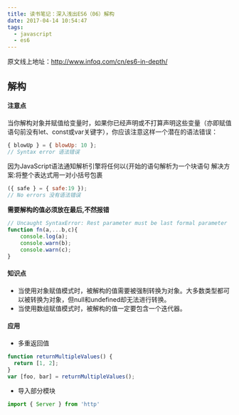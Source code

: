 ```yaml
---
title: 读书笔记：深入浅出ES6（06）解构
date: 2017-04-14 10:54:47
tags:
  - javascript
  - es6
---
```


原文线上地址：http://www.infoq.com/cn/es6-in-depth/

## 解构

#### 注意点
当你解构对象并赋值给变量时，如果你已经声明或不打算声明这些变量（亦即赋值语句前没有let、const或var关键字），你应该注意这样一个潜在的语法错误：
```javascript  
{ blowUp } = { blowUp: 10 };
// Syntax error 语法错误
```
因为JavaScript语法通知解析引擎将任何以{开始的语句解析为一个块语句
解决方案:将整个表达式用一对小括号包裹
```javascript
({ safe } = { safe:19 });
// No errors 没有语法错误
```

**需要解构的值必须放在最后,不然报错**
```javascript
// Uncaught SyntaxError: Rest parameter must be last formal parameter
function fn(a,...b,c){
    console.log(a);
    console.warn(b);
    console.warn(c);
}
```

#### 知识点
- 当使用对象赋值模式时，被解构的值需要被强制转换为对象。大多数类型都可以被转换为对象，但null和undefined却无法进行转换。
- 当使用数组赋值模式时，被解构的值一定要包含一个迭代器。

#### 应用
- 多重返回值
```javascript
function returnMultipleValues() {
  return [1, 2];
}
var [foo, bar] = returnMultipleValues();
```

- 导入部分模块
```javascript
import { Server } from 'http'
```

